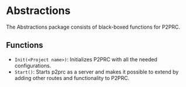 # Abstractions 
The Abstractions package consists of black-boxed functions for P2PRC.

## Functions
- ```Init(<Project name>)```:  Initializes P2PRC with all the needed configurations. 
- ```Start()```: Starts p2prc as a server and makes it possible to extend by adding other routes and functionality to P2PRC.